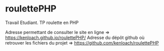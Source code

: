 # roulettePHP
Travail Etudiant. TP roulette en PHP

Adresse permettant de consulter le site en ligne
=> https://kenloach.github.io/roulettePHP/
Adresse du dépôt github où retrouver les fichiers du projet
=> https://github.com/kenloach/roulettePHP

